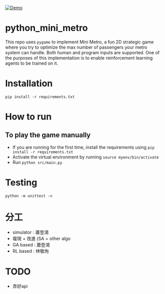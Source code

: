 [![Demo](https://i.imgur.com/xpUow2f.png)](https://youtu.be/W5fCgqlECeI)

# python_mini_metro
This repo uses `pygame` to implement Mini Metro, a fun 2D strategic game where you try to optimize the max number of passengers your metro system can handle. Both human and program inputs are supported. One of the purposes of this implementation is to enable reinforcement learning agents to be trained on it.

# Installation
`pip install -r requirements.txt`

# How to run
## To play the game manually
* If you are running for the first time, install the requirements using `pip install -r requirements.txt`
* Activate the virtual environment by running `source myenv/bin/activate`
* Run `python src/main.py`

# Testing
`python -m unittest -v`

# 分工
- simulator : 蕭登鴻
- 複現 + 改進 (SA + other algo
- GA based : 蕭登鴻
- RL based : 林敬珣

# TODO
- 弄好api
